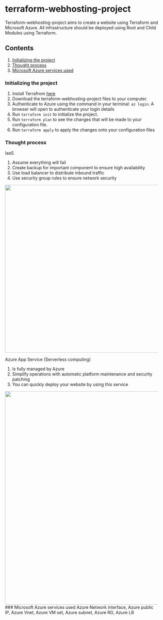 # terraform-webhosting-project
Terraform-webhosting-project aims to create a website using Terraform and Microsoft Azure. All infrastructure should be deployed using Root and Child Modules using Terraform.


## Contents
1. [Initializing the project](#initializing-the-project)
2. [Thought process](#thought-process)
3. [Microsoft Azure services used](#microsoft-azure-services-used)


### Initializing the project
1. Install Terrafrom [here](https://learn.hashicorp.com/tutorials/terraform/install-cli?in=terraform/aws-get-started)
2. Download the terraform-webhosting-project files to your computer.
3. Authenticate to Azure using the command in your terminal: 
  ``` az login ```.
  A browser will open to authenticate your login details
4. Run ``` terraform init ``` to initialize the project.
5. Run ``` terraform plan ``` to see the changes that will be made to your configuration file.
6. Run ``` terraform apply ``` to apply the changes onto your configuration files

### Thought process
IaaS 
1. Assume everything will fail
2. Create backup for important component to ensure high availability
3. Use load balancer to distribute inbound traffic
4. Use security group rules to ensure network security
<img src="https://user-images.githubusercontent.com/54704393/125024282-07d37b00-e0b3-11eb-9d64-f349de6327b9.png" width="550">

Azure App Service (Serverless computing)
1. Is fully managed by Azure
2. Simplify operations with automatic platform maintenance and security patching
3. You can quickly deploy your website by using this service

<img src="https://user-images.githubusercontent.com/54704393/125024150-d195fb80-e0b2-11eb-934a-e0e84502cb64.png" width="700">
### Microsoft Azure services used
Azure Network interface, Azure public IP, Azure Vnet, Azure VM set, Azure subnet, Azure RG, Azure LB
